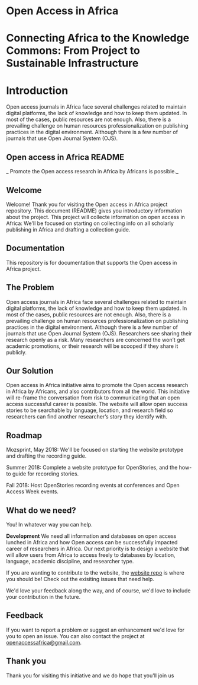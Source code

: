 # Open Access in Africa
# Connecting Africa to the Knowledge Commons: From Project to Sustainable Infrastructure

# Introduction
Open access journals in Africa face several challenges related to maintain digital platforms, the lack of knowledge and how to keep them updated. In most of the cases, public resources are not enough. Also, there is a prevailing challenge on human resources professionalization on publishing practices in the digital environment.  Although there is a few number of journals that use Open Journal System (OJS).

Open access in Africa README
----
_ Promote the Open access  research  in Africa by Africans is possible._

Welcome
---
Welcome! Thank you for visiting the Open access in Africa project repository. This document (README) gives you introductory information about the project. This project will collecte information on open access in Africa: We'll be focused on starting  on collecting info on all scholarly publishing in Africa and drafting  a collection guide.
 
Documentation
---
This repository is for documentation that supports the Open access in Africa project.  

The Problem
---
Open access journals in Africa face several challenges related to maintain digital platforms, the lack of knowledge and how to keep them updated. In most of the cases, public resources are not enough. Also, there is a prevailing challenge on human resources professionalization on publishing practices in the digital environment.  Although there is a few number of journals that use Open Journal System (OJS). Researchers see sharing their research openly as a risk. Many researchers are concerned the won’t get academic promotions, or their research will be scooped if they share it publicly.

Our Solution
---
Open access in Africa  initiative   aims to promote the Open access  research  in Africa by Africans, and also contributors from all the world. This initiative will re-frame the conversation from risk to communicating that an open access successful career is possible. The website will allow open success stories to be searchable by language, location, and research field so researchers can find another researcher’s story they identify with.

Roadmap
---
Mozsprint, May 2018: We'll be focused on starting the website prototype and drafting the recording guide.

Summer 2018: 
Complete a website prototype for OpenStories, and the how-to guide for recording stories.

Fall 2018:
Host OpenStories recording events at conferences and Open Access Week events.

What do we need?
---
You! In whatever way you can help.

**Development**
We need all information and databases on open access lunched in Africa and how Open access can be successfully impacted career of researchers in Africa. Our next priority is to design a website that will allow users from Africa to access freely to databases by location, language, academic discipline, and researcher type.

If you are wanting to contribute to the website, the [website repo](https://github.com/CC-Openaccess-Africa-Initiative/journals/) is where you should be! Check out the exisiting issues that need help.

We'd love your feedback along the way, and of course, we'd love to include your contribution in the future.

Feedback
---
If you want to report a problem or suggest an enhancement we'd love for you to open an issue. You can also contact the project at openaccessafrica@gmail.com.

Thank you
---
Thank you for visiting this initiative and we do hope that you'll join us  

